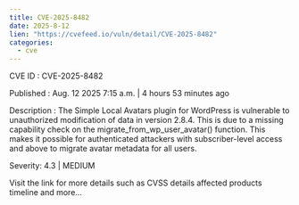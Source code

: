 ```yaml
--- 
title: CVE-2025-8482
date: 2025-8-12
lien: "https://cvefeed.io/vuln/detail/CVE-2025-8482"
categories:
  - cve
---
```


CVE ID : CVE-2025-8482

Published :  Aug. 12
2025
7:15 a.m. | 4 hours
53 minutes ago

Description : The Simple Local Avatars plugin for WordPress is vulnerable to unauthorized modification of data in version 2.8.4. This is due to a missing capability check on the migrate_from_wp_user_avatar() function. This makes it possible for authenticated attackers
with subscriber-level access and above
to migrate avatar metadata for all users.

Severity: 4.3 | MEDIUM

Visit the link for more details
such as CVSS details
affected products
timeline
and more...
